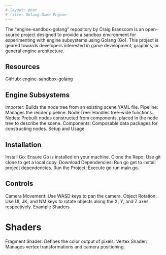 ```yaml
---
# layout: post
# title: Golang Game Engine
---
```


<!-- # Introduction -->
The "engine-sandbox-golang" repository by Craig Branscom is an open-source project designed to provide a sandbox environment for experimenting with engine subsystems using Golang (Go). This project is geared towards developers interested in game development, graphics, or general engine architecture.

## Resources
GitHub: [engine-sandbox-golang](https://github.com/craigbranscom/engine-sandbox-golang)

## Engine Subsystems

Importer: Builds the node tree from an existing scene YAML file.
Pipeline: Manages the render pipeline.
Node Tree: Handles tree-wide functions.
Nodes: Prebuilt nodes constructed from components, placed in the node tree to describe the scene.
Components: Composable data packages for constructing nodes.
Setup and Usage

## Installation

Install Go: Ensure Go is installed on your machine.
Clone the Repo: Use git clone to get a local copy.
Download Dependencies: Run go get to install project dependencies.
Run the Project: Execute go run main.go.

## Controls

Camera Movement: Use WASD keys to pan the camera.
Object Rotation: Use UI, JK, and NM keys to rotate objects along the X, Y, and Z axes respectively.
Example Shaders

# Shaders

Fragment Shader: Defines the color output of pixels.
Vertex Shader: Manages vertex transformations and camera positioning.

